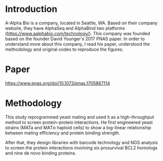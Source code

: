 # Introduction
A-Alpha Bio is a company, located in Seattle, WA. Based on their company website, they have AlphaSeq and AlphaBind two platforms (https://www.aalphabio.com/technology/). This company was founded based on the founder David Younger's 2017 PNAS paper. In order to understand more about this company, I read his paper, understood the methodology and original codes to reproduce the figures.  

# Paper
https://www.pnas.org/doi/10.1073/pnas.1705867114

# Methodology
This study reprogrammed yeast mating and used it as a high-throughput method to screen protein-protein interactions. He first engineered yeast strains (MATa and MATα haploid cells) to show a log-linear relationship between mating efficiency and protein binding strength.

After that, they design libraries with barcode technology and NGS analysis to screen the protein interactions involving six prosurvival BCL2 homologs and nine de novo binding proteins. 
